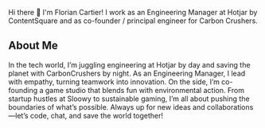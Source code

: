 Hi there 👋 I'm Florian Cartier! I work as an Engineering Manager at Hotjar by ContentSquare and as co-founder / principal engineer for Carbon Crushers.

## About Me
In the tech world, I’m juggling engineering at Hotjar by day and saving the planet with CarbonCrushers by night. As an Engineering Manager, I lead with empathy, turning teamwork into innovation. On the side, I’m co-founding a game studio that blends fun with environmental action. From startup hustles at Sloowy to sustainable gaming, I’m all about pushing the boundaries of what’s possible. Always up for new ideas and collaborations—let’s code, chat, and save the world together!

<!--
**FCartier/FCartier** is a ✨ _special_ ✨ repository because its `README.md` (this file) appears on your GitHub profile.

Here are some ideas to get you started:

- 🔭 I’m currently working on ...
- 🌱 I’m currently learning ...
- 👯 I’m looking to collaborate on ...
- 🤔 I’m looking for help with ...
- 💬 Ask me about ...
- 📫 How to reach me: ...
- 😄 Pronouns: ...
- ⚡ Fun fact: ...
-->
